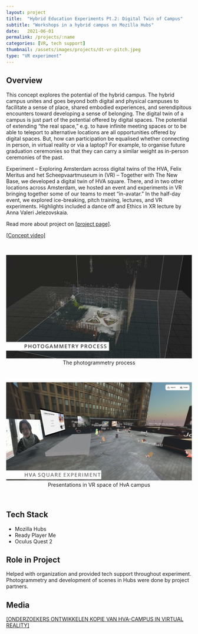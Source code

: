 ```yaml
---
layout: project
title:  "Hybrid Education Experiments Pt.2: Digital Twin of Campus"
subtitle: "Workshops in a hybrid campus on Mozilla Hubs"
date:   2021-06-01
permalink: /projects/:name
categories: [VR, tech support]
thumbnail: /assets/images/projects/dt-vr-pitch.jpeg
type: "VR experiment"
---
```


## Overview

This concept explores the potential of the hybrid campus. The hybrid campus unites and goes beyond both digital and physical campuses to facilitate a sense of place, shared embodied experiences, and serendipitous encounters toward developing a sense of belonging. The digital twin of a campus is just part of the potential offered by digital spaces. The potential of extending “the real space,” e.g. to have infinite meeting spaces or to be able to teleport to alternative locations are all opportunities offered by digital spaces. But, how can participation be equalised whether connecting in person, in virtual reality or via a laptop? For example, to organise future graduation ceremonies so that they can carry a similar weight as in-person ceremonies of the past. 

Experiment – Exploring Amsterdam across digital twins of the HVA, Felix Meritus and het Scheepvaartmuseum in (VR) – Together with The New Base, we developed a digital twin of HVA square. There, and in two other locations across Amsterdam, we hosted an event and experiments in VR bringing together some of our teams to meet “in-avatar.” In the half-day event, we explored ice-breaking, pitch training, lectures, and VR experiments. Highlights included a dance off and Ethics in XR lecture by Anna Valeri Jelezovskaia.

Read more about project on <a href="https://digitalsocietyschool.org/project/digital-twins-in-practical-education/" target="_blank">[project page]</a>.

<a href="https://youtu.be/iLGKS_pxOIk" target="_blank">[Concept video]</a>

<br/>
<p align="center">
<img src="/assets/images/projects/dt-vr-photogrammetry.jpeg" alt="Photogrammetry" title="Photogrammetry process" width="800px" />
<br/>
The photogrammetry process 
</p>

<br/>
<p align="center">
<img src="/assets/images/projects/dt-vr-hva.jpeg" alt="Presentations in VR" title="Presentations in VR" width="800px" />
<br/>
Presentations in VR space of HvA campus
</p>

<br/>

## Tech Stack
 - Mozilla Hubs
 - Ready Player Me
 - Oculus Quest 2

## Role in Project
Helped with organization and provided tech support throughout experiment.
Photogrammetry and development of scenes in Hubs were done by project partners.

## Media
<a href="https://www.hva.nl/faculteit/fdmci/gedeelde-content/nieuws/nieuwsberichten/2021/06/onderzoekers-ontwikkelen-hva-campus-in-virtual-reality.html" target="_blank">[ONDERZOEKERS ONTWIKKELEN KOPIE VAN HVA-CAMPUS IN VIRTUAL REALITY]</a>